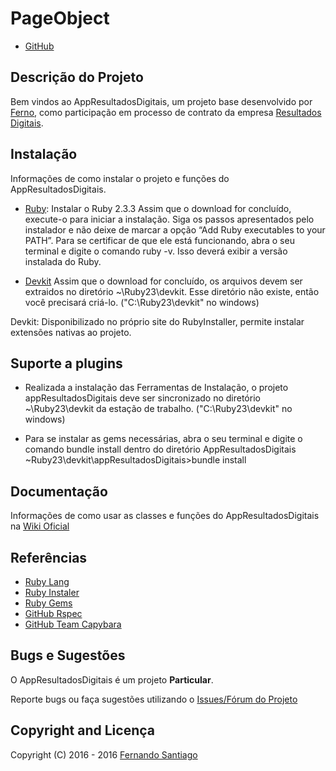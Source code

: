 # PageObject

* [GitHub](https://github.com/FernoSantiago/appResultadosDigitais)

## Descrição do Projeto

Bem vindos ao AppResultadosDigitais, um projeto base desenvolvido por [Ferno](https://www.linkedin.com/in/fernosantiago/), como participação em processo de contrato da empresa [Resultados Digitais](http://resultadosdigitais.com.br/).

## Instalação

Informações de como instalar o projeto e funções do AppResultadosDigitais.

* [Ruby](https://dl.bintray.com/oneclick/rubyinstaller/rubyinstaller-2.3.3.exe): Instalar o Ruby 2.3.3
Assim que o download for concluído, execute-o para iniciar a instalação. Siga os passos apresentados pelo instalador e não deixe de marcar a opção “Add Ruby executables to your PATH”.
Para se certificar de que ele está funcionando, abra o seu terminal e digite o comando ruby -v. Isso deverá exibir a versão instalada do Ruby.

* [Devkit](https://dl.bintray.com/oneclick/rubyinstaller/DevKit-tdm-32-4.5.2-20111229-1559-sfx.exe)
Assim que o download for concluído, os arquivos devem ser extraidos no diretório ~\Ruby23\devkit. Esse diretório não existe, então você precisará criá-lo. ("C:\Ruby23\devkit" no windows)

Devkit: Disponibilizado no próprio site do RubyInstaller, permite instalar extensões nativas ao projeto.

## Suporte a plugins

* Realizada a instalação das Ferramentas de Instalação, o projeto appResultadosDigitais deve ser sincronizado no diretório ~\Ruby23\devkit da estação de trabalho. ("C:\Ruby23\devkit" no windows)

* Para se instalar as gems necessárias, abra o seu terminal e digite o comando bundle install dentro do diretório AppResultadosDigitais ~Ruby23\devkit\appResultadosDigitais>bundle install

## Documentação

Informações de como usar as classes e funções do AppResultadosDigitais na [Wiki Oficial](https://github.com/FernoSantiago/appResultadosDigitais/wiki)

## Referências

* [Ruby Lang](https://www.ruby-lang.org/pt/)
* [Ruby Instaler](https://rubyinstaller.org/)
* [Ruby Gems](https://rubygems.org/)
* [GitHub Rspec](https://github.com/rspec/rspec-rails)
* [GitHub Team Capybara](https://github.com/teamcapybara/capybara)

## Bugs e Sugestões

O AppResultadosDigitais é um projeto **Particular**.

Reporte bugs ou faça sugestões utilizando o [Issues/Fórum do Projeto](https://github.com/FernoSantiago/appResultadosDigitais/issues)

## Copyright and Licença

Copyright (C) 2016 - 2016 [Fernando Santiago](https://github.com/FernoSantiago)
